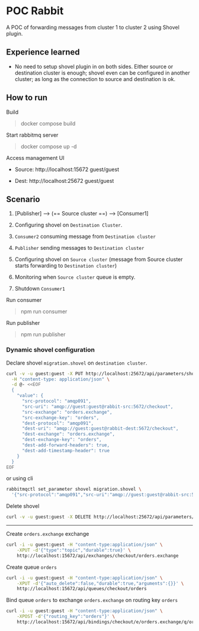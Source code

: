 # POC Rabbit

A POC of forwarding messages from cluster 1 to cluster 2 using Shovel plugin.

## Experience learned
- No need to setup shovel plugin in on both sides. Either source or destination cluster is enough; shovel even can be configured in another cluster; as long as the connection to source and destination is ok.

## How to run
Build

> docker compose build

Start rabbitmq server

> docker compose up -d

Access management UI

  - Source: http://localhost:15672 guest/guest

  - Dest: http://localhost:25672 guest/guest

## Scenario

  1. [Publisher] --> (== Source cluster ==) --> [Consumer1]

  2. Configuring shovel on `Destination Cluster`.

  3. `Consumer2` consuming message from `Destination cluster`

  4. `Publisher` sending messages to `Destination cluster`

  5. Configuring shovel on `Source cluster` (message from Source cluster starts forwarding to `Destination cluster`)

  6. Monitoring when `Source cluster` queue is empty.

  7. Shutdown `Consumer1` 

Run consumer

> npm run consumer

Run publisher

> npm run publisher

### Dynamic shovel configuration

Declare shovel `migration.shovel` on `destination cluster`.
```sh
curl -v -u guest:guest -X PUT http://localhost:25672/api/parameters/shovel/checkout/migration.shovel \
  -H "content-type: application/json" \
  -d @- <<EOF
  {
    "value": {
      "src-protocol": "amqp091",
      "src-uri": "amqp://guest:guest@rabbit-src:5672/checkout",
      "src-exchange": "orders.exchange",
      "src-exchange-key": "orders",
      "dest-protocol": "amqp091",
      "dest-uri": "amqp://guest:guest@rabbit-dest:5672/checkout", 
      "dest-exchange": "orders.exchange",
      "dest-exchange-key": "orders",
      "dest-add-forward-headers": true,
      "dest-add-timestamp-header": true
    }
  }
EOF
```

or using cli

```sh
rabbitmqctl set_parameter shovel migration.shovel \
  '{"src-protocol":"amqp091","src-uri":"amqp://guest:guest@rabbit-src:5672/checkout","src-exchange":"orders.exchange","src-exchange-key":"orders","dest-protocol":"amqp091","dest-uri":"amqp://guest:guest@rabbit-dest:5672/checkout","dest-exchange":"orders.exchange","dest-exchange-key":"orders","dest-add-forward-headers":true,"dest-add-timestamp-header":true}'
```

Delete shovel

```sh
curl -v -u guest:guest -X DELETE http://localhost:25672/api/parameters/shovel/%2F/migration.shovel
```

---

Create `orders.exchange` exchange
```sh
curl -i -u guest:guest -H "content-type:application/json" \
    -XPUT -d'{"type":"topic","durable":true}' \
    http://localhost:15672/api/exchanges/checkout/orders.exchange
```

Create queue `orders`
```sh
curl -i -u guest:guest -H "content-type:application/json" \
    -XPUT -d'{"auto_delete":false,"durable":true,"arguments":{}}' \
    http://localhost:15672/api/queues/checkout/orders
```

Bind queue `orders` to exchange `orders.exchange` on routing key `orders`
```sh
curl -i -u guest:guest -H "content-type:application/json" \
    -XPOST -d'{"routing_key":"orders"}' \
    http://localhost:15672/api/bindings/checkout/e/orders.exchange/q/orders
```